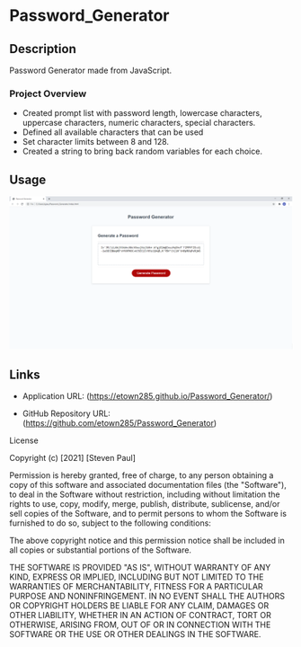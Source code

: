 # Password_Generator

## Description 
Password Generator made from JavaScript. 

### Project Overview

* Created prompt list with password length, lowercase characters, uppercase characters, numeric characters, special characters. 
* Defined all available characters that can be used
* Set character limits between 8 and 128. 
* Created a string to bring back random variables for each choice. 
 

## Usage

![Screenshot](https://github.com/etown285/Password_Generator/blob/main/Assets/Screenshot%20Password%20Generator.PNG)

## Links

* Application URL: (https://etown285.github.io/Password_Generator/)

* GitHub Repository URL: (https://github.com/etown285/Password_Generator)

License

Copyright (c) [2021] [Steven Paul]

Permission is hereby granted, free of charge, to any person obtaining a copy of this software and associated documentation files (the "Software"), to deal in the Software without restriction, including without limitation the rights to use, copy, modify, merge, publish, distribute, sublicense, and/or sell copies of the Software, and to permit persons to whom the Software is furnished to do so, subject to the following conditions:

The above copyright notice and this permission notice shall be included in all copies or substantial portions of the Software.

THE SOFTWARE IS PROVIDED "AS IS", WITHOUT WARRANTY OF ANY KIND, EXPRESS OR IMPLIED, INCLUDING BUT NOT LIMITED TO THE WARRANTIES OF MERCHANTABILITY, FITNESS FOR A PARTICULAR PURPOSE AND NONINFRINGEMENT. IN NO EVENT SHALL THE AUTHORS OR COPYRIGHT HOLDERS BE LIABLE FOR ANY CLAIM, DAMAGES OR OTHER LIABILITY, WHETHER IN AN ACTION OF CONTRACT, TORT OR OTHERWISE, ARISING FROM, OUT OF OR IN CONNECTION WITH THE SOFTWARE OR THE USE OR OTHER DEALINGS IN THE SOFTWARE.
